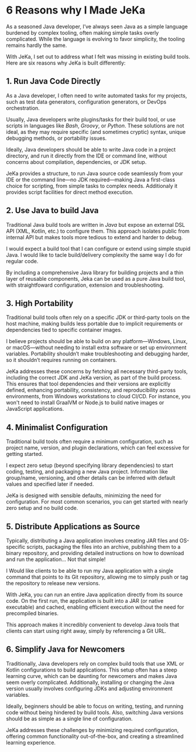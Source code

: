 # 6 Reasons why I Made JeKa

As a seasoned Java developer, I’ve always seen Java as a simple language burdened by complex tooling, often making simple tasks overly complicated. 
While the language is evolving to favor simplicity, the tooling remains hardly the same.

With JeKa, I set out to address what I felt was missing in existing build tools. Here are six reasons why JeKa is built differently:

## 1. Run Java Code Directly
As a Java developer, I often need to write automated tasks for my projects, such as test data generators, configuration generators, or DevOps orchestration.

Usually, Java developers write plugins/tasks for their build tool, or use scripts in languages like *Bash*, *Groovy*, or *Python*. These solutions are not ideal, as they may require specific (and sometimes cryptic) syntax, unique debugging methods, or portability issues.

Ideally, Java developers should be able to write Java code in a project directory, and run it directly from the IDE or command line, without concerns about compilation, dependencies, or JDK setup.

JeKa provides a structure, to run Java source code seamlessly from your IDE or the command line—no JDK required—making Java a first-class choice for scripting, from simple tasks to complex needs. Additionaly it provides script facilities for direct method execution.

## 2. Use Java to build Java
Traditional Java build tools are written in *Java* but expose an external DSL API (XML, Kotlin, etc.) to configure them. This approach isolates public from internal API but makes tools more tedious to extend and harder to debug.

I would expect a build tool that I can configure or extend using simple stupid Java. I would like to tacle build/delivery complexity the same 
way I do for regular code.

By including a comprehensive Java library for building projects and a thin layer of reusable components, Jeka can be used as a pure Java build tool,
with straightfoward configuration, extension and troubleshooting.


## 3. High Portability
Traditional build tools often rely on a specific JDK or third-party tools on the host machine, making builds less portable due to implicit requirements or dependencies tied to specific container images.

I believe projects should be able to build on any platform—Windows, Linux, or macOS—without needing to install extra software or set up environment variables. Portability shouldn’t make troubleshooting and debugging harder, so it shouldn’t requires running on containers.

JeKa addresses these concerns by fetching all necessary third-party tools, including the correct JDK and JeKa version, as part of the build process. This ensures that tool dependencies and their versions are explicitly defined, enhancing portability, consistency, and reproducibility across environments, from Windows workstations to cloud CI/CD. 
For instance, you won't need to install GraalVM or Node.js to build native images or JavaScript applications.

## 4. Minimalist Configuration
Traditional build tools often require a minimum configuration, such as project name, version, and plugin declarations, which can feel excessive for getting started.

I expect zero setup (beyond specifying library dependencies) to start coding, testing, and packaging a new Java project. Information like group/name, versioning, and other details can be inferred with default values and specified later if needed.

JeKa is designed with sensible defaults, minimizing the need for configuration. For most common scenarios, you can get started with nearly zero setup and no build code.

## 5. Distribute Applications as Source

Typically, distributing a Java application involves creating JAR files and OS-specific scripts, packaging the files into an archive, publishing them to a binary repository, and providing detailed instructions on how to download and run the application... Not that simple!

I Would like clients to be able to run my Java application with a single command that points to its Git repository, allowing me to simply push or tag the repository to release new versions.

With JeKa, you can run an entire Java application directly from its source code. On the first run, the application is built into a JAR (or native executable) and cached, enabling efficient execution without the need for precompiled binaries.

This approach makes it incredibly convenient to develop Java tools that clients can start using right away, simply by referencing a Git URL.

## 6. Simplify Java for Newcomers

Traditionally, Java developers rely on complex build tools that use XML or Kotlin configurations to build applications. This setup often has a steep learning curve, which can be daunting for newcomers and makes Java seem overly complicated. Additionally, installing or changing the Java version usually involves configuring JDKs and adjusting environment variables.

Ideally, beginners should be able to focus on writing, testing, and running code without being hindered by build tools. Also, switching Java versions should be as simple as a single line of configuration.

JeKa addresses these challenges by minimizing required configuration, offering common functionality out-of-the-box, and creating a streamlined learning experience.


